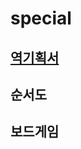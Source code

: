 # special
 ## [역기획서](https://github.com/SSUHYUNKIM/special/blob/develop/project/%EC%97%AD%EA%B8%B0%ED%9A%8D%EC%84%9C.md)
 ## 순서도
 ## 보드게임
